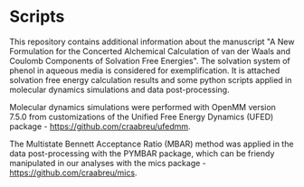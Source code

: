 # Scripts

This repository contains additional information about the manuscript "A New Formulation for the Concerted Alchemical Calculation of van der Waals and Coulomb Components of Solvation Free Energies". The solvation system of phenol in aqueous media is considered for exemplification.
It is attached solvation free energy calculation results and some python scripts applied in molecular dynamics simulations and data post-processing.

Molecular dynamics simulations were performed with OpenMM version 7.5.0 from customizations of the Unified Free Energy Dynamics (UFED) package - https://github.com/craabreu/ufedmm.

The Multistate Bennett Acceptance Ratio (MBAR) method was applied in the data post-processing with the PYMBAR package, which can be friendy manipulated in our analyses with the mics package - https://github.com/craabreu/mics.

